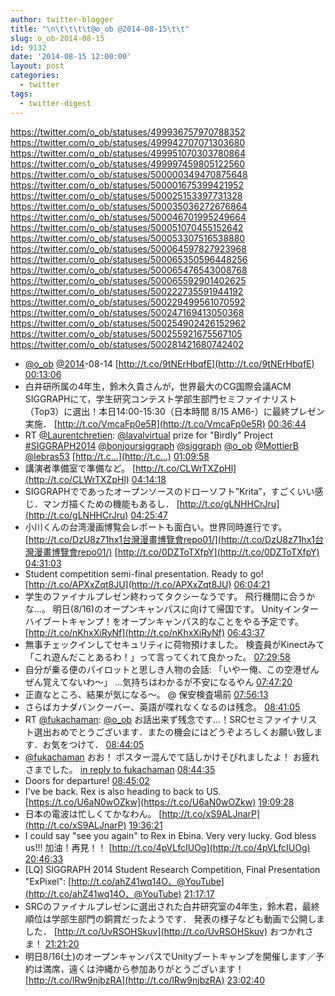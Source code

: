```yaml
---
author: twitter-blogger
title: "\n\t\t\t\t@o_ob @2014-08-15\t\t"
slug: o_ob-2014-08-15
id: 9132
date: '2014-08-15 12:00:00'
layout: post
categories:
  - twitter
tags:
  - twitter-digest
---
```


https://twitter.com/o_ob/statuses/499936757970788352 https://twitter.com/o_ob/statuses/499942707071303680 https://twitter.com/o_ob/statuses/499951070303780864 https://twitter.com/o_ob/statuses/499997459805122560 https://twitter.com/o_ob/statuses/500000349470875648 https://twitter.com/o_ob/statuses/500001675399421952 https://twitter.com/o_ob/statuses/500025153397731328 https://twitter.com/o_ob/statuses/500035036272676864 https://twitter.com/o_ob/statuses/500046701995249664 https://twitter.com/o_ob/statuses/500051070455152642 https://twitter.com/o_ob/statuses/500053307516538880 https://twitter.com/o_ob/statuses/500064597827923968 https://twitter.com/o_ob/statuses/500065350596448256 https://twitter.com/o_ob/statuses/500065476543008768 https://twitter.com/o_ob/statuses/500065592901402625 https://twitter.com/o_ob/statuses/500222735591944192 https://twitter.com/o_ob/statuses/500229499561070592 https://twitter.com/o_ob/statuses/500247169413050368 https://twitter.com/o_ob/statuses/500254902426152962 https://twitter.com/o_ob/statuses/500255921675567105 https://twitter.com/o_ob/statuses/500281421680742402  

*   [@o_ob](https://twitter.com/o_ob) [@2014](https://twitter.com/2014)-08-14 [http://t.co/9tNErHbqfE](http://t.co/9tNErHbqfE) [00:13:06](https://twitter.com/o_ob/statuses/499936757970788352)
*   白井研所属の4年生，鈴木久貴さんが，世界最大のCG国際会議ACM SIGGRAPHにて，学生研究コンテスト学部生部門セミファイナリスト（Top3）に選出！本日14:00-15:30（日本時間 8/15 AM6-）に最終プレゼン実施． [http://t.co/VmcaFp0e5R](http://t.co/VmcaFp0e5R) [00:36:44](https://twitter.com/o_ob/statuses/499942707071303680)
*   RT [@Laurentchretien](https://twitter.com/Laurentchretien): [@lavalvirtual](https://twitter.com/lavalvirtual) prize for "Birdly" Project [#SIGGRAPH2014](https://twitter.com/search?q=%23SIGGRAPH2014&src=hash) [@bonjoursiggraph](https://twitter.com/bonjoursiggraph) [@siggraph](https://twitter.com/siggraph) [@o_ob](https://twitter.com/o_ob) [@MottierB](https://twitter.com/MottierB) [@lebras53](https://twitter.com/lebras53) [http://t.c…](http://t.c…) [01:09:58](https://twitter.com/o_ob/statuses/499951070303780864)
*   講演者準備室で準備など。 [http://t.co/CLWrTXZpHl](http://t.co/CLWrTXZpHl) [04:14:18](https://twitter.com/o_ob/statuses/499997459805122560)
*   SIGGRAPHでであったオープンソースのドローソフト”Krita”，すごくいい感じ．マンガ描くための機能もあるし． [http://t.co/gLNHHCrJru](http://t.co/gLNHHCrJru) [04:25:47](https://twitter.com/o_ob/statuses/500000349470875648)
*   小川くんの台湾漫画博覧会レポートも面白い。世界同時進行です。 [http://t.co/DzU8z71hx1台灣漫畫博覽會repo01/](http://t.co/DzU8z71hx1台灣漫畫博覽會repo01/) [http://t.co/0DZToTXfpY](http://t.co/0DZToTXfpY) [04:31:03](https://twitter.com/o_ob/statuses/500001675399421952)
*   Student competition semi-final presentation. Ready to go! [http://t.co/APXxZqt8JU](http://t.co/APXxZqt8JU) [06:04:21](https://twitter.com/o_ob/statuses/500025153397731328)
*   学生のファイナルプレゼン終わってタクシーなうです。 飛行機間に合うかな...。 明日(8/16)のオープンキャンパスに向けて帰国です。 Unityインターハイブートキャンプ！をオープンキャンパス的なことをやる予定です。 [http://t.co/nKhxXiRyNf](http://t.co/nKhxXiRyNf) [06:43:37](https://twitter.com/o_ob/statuses/500035036272676864)
*   無事チェックインしてセキュリティに荷物預けました。 検査員がKinectみて「これ遊んだことあるわ！」って言ってくれて良かった。 [07:29:58](https://twitter.com/o_ob/statuses/500046701995249664)
*   自分が乗る便のパイロットと思しき人物の会話: 「いやー俺、この空港ぜんぜん覚えてないわ〜」 ...気持ちはわかるが不安になるやん [07:47:20](https://twitter.com/o_ob/statuses/500051070455152642)
*   正直なところ、結果が気になる〜。 @ 保安検査場前 [07:56:13](https://twitter.com/o_ob/statuses/500053307516538880)
*   さらばカナダバンクーバー、英語が喋れなくなるのは残念。 [08:41:05](https://twitter.com/o_ob/statuses/500064597827923968)
*   RT [@fukachaman](https://twitter.com/fukachaman): [@o_ob](https://twitter.com/o_ob) お話出来ず残念です…！SRCセミファイナリスト選出おめでとうございます．またの機会にはどうぞよろしくお願い致します．お気をつけて． [08:44:05](https://twitter.com/o_ob/statuses/500065350596448256)
*   [@fukachaman](https://twitter.com/fukachaman) おお！ ポスター混んでて話しかけそびれましたよ！ お疲れさまでした。 [in reply to fukachaman](https://twitter.com/fukachaman/statuses/500048140456960000) [08:44:35](https://twitter.com/o_ob/statuses/500065476543008768)
*   Doors for departure! [08:45:02](https://twitter.com/o_ob/statuses/500065592901402625)
*   I've be back. Rex is also heading to back to US. [https://t.co/U6aN0wOZkw](https://t.co/U6aN0wOZkw) [19:09:28](https://twitter.com/o_ob/statuses/500222735591944192)
*   日本の電波は忙しくてかなわん。 [http://t.co/xS9ALJnarP](http://t.co/xS9ALJnarP) [19:36:21](https://twitter.com/o_ob/statuses/500229499561070592)
*   I could say "see you again" to Rex in Ebina. Very very lucky. God bless us!!! 加油！再見！！ [http://t.co/4pVLfcIUOg](http://t.co/4pVLfcIUOg) [20:46:33](https://twitter.com/o_ob/statuses/500247169413050368)
*   [LQ] SIGGRAPH 2014 Student Research Competition, Final Presentation "ExPixel": [http://t.co/ahZ41wq14O、@YouTube](http://t.co/ahZ41wq14O、@YouTube) [21:17:17](https://twitter.com/o_ob/statuses/500254902426152962)
*   SRCのファイナルプレゼンに選出された白井研究室の4年生，鈴木君，最終順位は学部生部門の銅賞だったようです． 発表の様子なども動画で公開しました． [http://t.co/UvRSOHSkuv](http://t.co/UvRSOHSkuv) おつかれさま！ [21:21:20](https://twitter.com/o_ob/statuses/500255921675567105)
*   明日8/16(土)のオープンキャンパスでUnityブートキャンプを開催します／予約は満席，遠くは沖縄から参加ありがとうございます！ [http://t.co/lRw9njbzRA](http://t.co/lRw9njbzRA) [23:02:40](https://twitter.com/o_ob/statuses/500281421680742402)